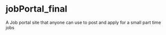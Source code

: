 # jobPortal_final
A Job portal site that anyone can use to post and apply for a small part time jobs
